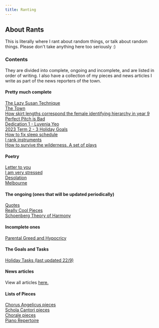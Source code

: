 ```yaml
---
title: Ranting
---
```


## About Rants
This is literally where I rant about random things, or talk about random things. Please don't take anything here too seriously :)

### Contents
They are divided into complete, ongoing and incomplete, and are listed in order of writing. I also have a collection of my pieces and news articles I write as part of the news reporters of the town.

#### Pretty much complete
<a href="https://shan-mei.github.io/shanmeis-notes/ranting/lazy-susan-technique.html">The Lazy Susan Technique</a>  
<a href="https://shan-mei.github.io/shanmeis-notes/ranting/the-town.html">The Town</a>  
<a href="https://shan-mei.github.io/shanmeis-notes/ranting/skirt-lengths">How skirt lengths correspond the female identifying hierarchy in year 9</a>  
<a href="https://shan-mei.github.io/shanmeis-notes/ranting/perfect-pitch.html">Perfect Pitch is Bad</a>  
<a href="https://shan-mei.github.io/shanmeis-notes/ranting/luvenia.html">Dedication 1 - Luvenia Yeo</a>  
<a href="https://shanmeis-notes.toomwn.xyz/ranting/hol-goals-1.html">2023 Term 2 - 3 Holiday Goals</a>  
<a href="/ranting/fix-sleep-schedule.html">How to fix sleep schedule</a>  
<a href="https://shanmeis-notes.toomwn.xyz/ranting/i-rank-instruments.html">I rank instruments</a>  
<a href="https://shan-mei.github.io/shanmeis-notes/ranting/palmtree.html">How to survive the wilderness. A set of plays</a>  

#### Poetry
<a href="/ranting/letter-to-you.html">Letter to you</a>  
<a href="https://shanmeis-notes.toomwn.xyz/ranting/stressed.html">I am very stressed</a>  
<a href="https://shanmeis-notes.toomwn.xyz/ranting/desolation.html">Desolation</a>  
<a href="https://shanmeis-notes.toomwn.xyz/ranting/melbourne.html">Melbourne</a>

#### The ongoing (ones that will be updated periodically)
<a href="https://shan-mei.github.io/shanmeis-notes/ranting/quotes.html">Quotes</a>  
<a href="https://shanmeis-notes.toomwn.xyz/ranting/really-cool.html">Really Cool Pieces</a>  
[Schoenberg Theory of Harmony](https://shanmeis-notes.toomwn.xyz/ranting/schoenberg-theory-of-harmony.html)

#### Incomplete ones
<a href="https://shan-mei.github.io/shanmeis-notes/ranting/parents.html">Parental Greed and Hypocricy</a>

#### The Goals and Tasks
<a href="https://shanmeis-notes.toomwn.xyz/ranting/hol-tasks.html">Holiday Tasks (last updated 22/9)</a>

#### News articles
View all articles <a href="https://shan-mei.github.io/shanmeis-notes/ranting/news.html">here.</a>

#### Lists of Pieces
<a href="https://shan-mei.github.io/shanmeis-notes/ranting/angels-pieces.html">Chorus Angelicus pieces</a>  
<a href="https://shan-mei.github.io/shanmeis-notes/ranting/cantori-pieces.html">Schola Cantori pieces</a>  
<a href="https://shan-mei.github.io/shanmeis-notes/ranting/chorale-pieces.html">Chorale pieces</a>  
<a href="/ranting/piano-pieces.html">Piano Repertoire</a>